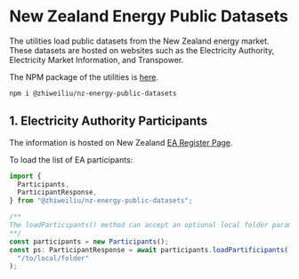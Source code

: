 # New Zealand Energy Public Datasets

The utilities load public datasets from the New Zealand energy market. These datasets are hosted on websites such as the Electricity Authority, Electricity Market Information, and Transpower.

The NPM package of the utilities is [here](https://www.npmjs.com/package/@zhiweiliu/nz-energy-public-datasets).

```bash
npm i @zhiweiliu/nz-energy-public-datasets
```

## 1. Electricity Authority Participants

The information is hosted on New Zealand [EA Register Page](https://register.ea.govt.nz).

To load the list of EA participants:

```javascript
import {
  Participants,
  ParticipantResponse,
} from "@zhiweiliu/nz-energy-public-datasets";

/** 
The loadParticipants() method can accept an optional local folder parameter, which specifies the directory to temporarily store downloaded information before processing. By default, this folder is set to "/tmp".
**/
const participants = new Participants();
const ps: ParticipantResponse = await participants.loadPartificipants(
  "/to/local/folder"
);
```
